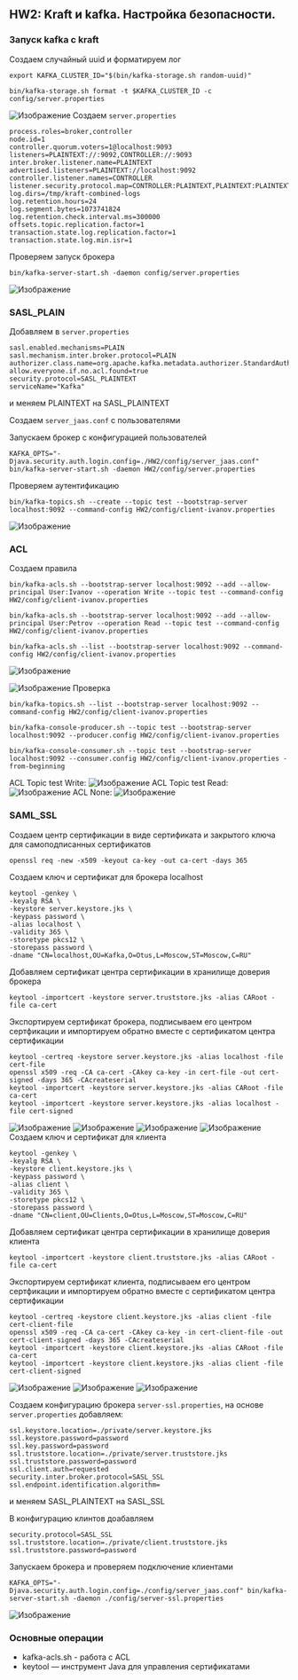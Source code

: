 ## HW2: Kraft и kafka. Настройка безопасности.

### Запуск kafka с kraft
Создаем случайный uuid и форматируем лог
```
export KAFKA_CLUSTER_ID="$(bin/kafka-storage.sh random-uuid)"

bin/kafka-storage.sh format -t $KAFKA_CLUSTER_ID -c config/server.properties
```
![Изображение](./images/image_hw2_1.png)
Создаем `server.properties`
```
process.roles=broker,controller
node.id=1
controller.quorum.voters=1@localhost:9093
listeners=PLAINTEXT://:9092,CONTROLLER://:9093
inter.broker.listener.name=PLAINTEXT
advertised.listeners=PLAINTEXT://localhost:9092
controller.listener.names=CONTROLLER
listener.security.protocol.map=CONTROLLER:PLAINTEXT,PLAINTEXT:PLAINTEXT,SSL:SSL,SASL_PLAINTEXT:SASL_PLAINTEXT,SASL_SSL:SASL_SSL
log.dirs=/tmp/kraft-combined-logs
log.retention.hours=24
log.segment.bytes=1073741824
log.retention.check.interval.ms=300000
offsets.topic.replication.factor=1
transaction.state.log.replication.factor=1
transaction.state.log.min.isr=1
```
Проверяем запуск брокера
```
bin/kafka-server-start.sh -daemon config/server.properties
```
![Изображение](./images/image_hw2_2.png)

### SASL_PLAIN
Добавляем в `server.properties`
```
sasl.enabled.mechanisms=PLAIN
sasl.mechanism.inter.broker.protocol=PLAIN
authorizer.class.name=org.apache.kafka.metadata.authorizer.StandardAuthorizer
allow.everyone.if.no.acl.found=true
security.protocol=SASL_PLAINTEXT
serviceName="Kafka"
```
и меняем PLAINTEXT на SASL_PLAINTEXT

Создаем `server_jaas.conf` с пользователями

Запускаем брокер с конфигурацией пользователей
```
KAFKA_OPTS="-Djava.security.auth.login.config=./HW2/config/server_jaas.conf" bin/kafka-server-start.sh -daemon HW2/config/server.properties
```
Проверяем аутентификацию
```
bin/kafka-topics.sh --create --topic test --bootstrap-server localhost:9092 --command-config HW2/config/client-ivanov.properties
```
![Изображение](./images/image_hw2_3.png)

### ACL
Создаем правила
```
bin/kafka-acls.sh --bootstrap-server localhost:9092 --add --allow-principal User:Ivanov --operation Write --topic test --command-config HW2/config/client-ivanov.properties

bin/kafka-acls.sh --bootstrap-server localhost:9092 --add --allow-principal User:Petrov --operation Read --topic test --command-config HW2/config/client-ivanov.properties

bin/kafka-acls.sh --list --bootstrap-server localhost:9092 --command-config HW2/config/client-ivanov.properties
```
![Изображение](./images/image_hw2_4.png)

![Изображение](./images/image_hw2_5.png)
Проверка
```
bin/kafka-topics.sh --list --bootstrap-server localhost:9092 --command-config HW2/config/client-ivanov.properties

bin/kafka-console-producer.sh --topic test --bootstrap-server localhost:9092 --producer.config HW2/config/client-ivanov.properties

bin/kafka-console-consumer.sh --topic test --bootstrap-server localhost:9092 --consumer.config HW2/config/client-ivanov.properties -from-beginning
```
ACL Topic test Write:
![Изображение](./images/image_hw2_6.png)
ACL Topic test Read:
![Изображение](./images/image_hw2_7.png)
ACL None:
![Изображение](./images/image_hw2_8.png)

### SAML_SSL
Создаем центр сертификации в виде сертификата и закрытого ключа для самоподписанных сертификатов
```
openssl req -new -x509 -keyout ca-key -out ca-cert -days 365
```
Создаем ключ и сертификат для брокера localhost
```
keytool -genkey \
-keyalg RSA \
-keystore server.keystore.jks \
-keypass password \
-alias localhost \
-validity 365 \
-storetype pkcs12 \
-storepass password \
-dname "CN=localhost,OU=Kafka,O=Otus,L=Moscow,ST=Moscow,C=RU"
```
Добавляем сертификат центра сертификации в хранилище доверия брокера
```
keytool -importcert -keystore server.truststore.jks -alias CARoot -file ca-cert
```
Экспортируем сертификат брокера, подписываем его центром сертфикации и импортируем обратно вместе с сертификатом центра сертификации
```
keytool -certreq -keystore server.keystore.jks -alias localhost -file cert-file
openssl x509 -req -CA ca-cert -CAkey ca-key -in cert-file -out cert-signed -days 365 -CAcreateserial 
keytool -importcert -keystore server.keystore.jks -alias CARoot -file ca-cert
keytool -importcert -keystore server.keystore.jks -alias localhost -file cert-signed
```
![Изображение](./images/image_hw2_9.png)
![Изображение](./images/image_hw2_10.png)
![Изображение](./images/image_hw2_11.png)
![Изображение](./images/image_hw2_12.png)
Создаем ключ и сертификат для клиента
```
keytool -genkey \
-keyalg RSA \
-keystore client.keystore.jks \
-keypass password \
-alias client \
-validity 365 \
-storetype pkcs12 \
-storepass password \
-dname "CN=client,OU=Clients,O=Otus,L=Moscow,ST=Moscow,C=RU"
```
Добавляем сертификат центра сертификации в хранилище доверия клиента
```
keytool -importcert -keystore client.truststore.jks -alias CARoot -file ca-cert
```
Экспортируем сертификат клиента, подписываем его центром сертфикации и импортируем обратно вместе с сертификатом центра сертификации
```
keytool -certreq -keystore client.keystore.jks -alias client -file cert-client-file
openssl x509 -req -CA ca-cert -CAkey ca-key -in cert-client-file -out cert-client-signed -days 365 -CAcreateserial
keytool -importcert -keystore client.keystore.jks -alias CARoot -file ca-cert
keytool -importcert -keystore client.keystore.jks -alias client -file cert-client-signed
```
![Изображение](./images/image_hw2_13.png)
![Изображение](./images/image_hw2_14.png)
![Изображение](./images/image_hw2_15.png)

Создаем конфигурацию брокера `server-ssl.properties`, на основе `server.properties` добавляем:
```
ssl.keystore.location=./private/server.keystore.jks
ssl.keystore.password=password
ssl.key.password=password
ssl.truststore.location=./private/server.truststore.jks
ssl.truststore.password=password
ssl.client.auth=requested
security.inter.broker.protocol=SASL_SSL
ssl.endpoint.identification.algorithm=
```
и меняем SASL_PLAINTEXT на SASL_SSL

В конфигурацию клинтов доабавляем
```
security.protocol=SASL_SSL
ssl.truststore.location=./private/client.truststore.jks
ssl.truststore.password=password
```
Запускаем брокера и проверяем подключение клиентами
```
KAFKA_OPTS="-Djava.security.auth.login.config=./config/server_jaas.conf" bin/kafka-server-start.sh -daemon ./config/server-ssl.properties
```
![Изображение](./images/image_hw2_16.png)
### Основные операции
* kafka-acls.sh - работа с ACL
* keytool — инструмент Java для управления сертификатами